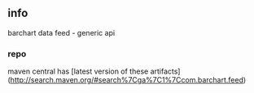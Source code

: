 <!--

    Copyright (C) 2011-2012 Barchart, Inc. <http://www.barchart.com/>

    All rights reserved. Licensed under the OSI BSD License.

    http://www.opensource.org/licenses/bsd-license.php

-->
## info

barchart data feed - generic api

### repo

maven central has
[latest version of these artifacts]
(http://search.maven.org/#search%7Cga%7C1%7Ccom.barchart.feed)
